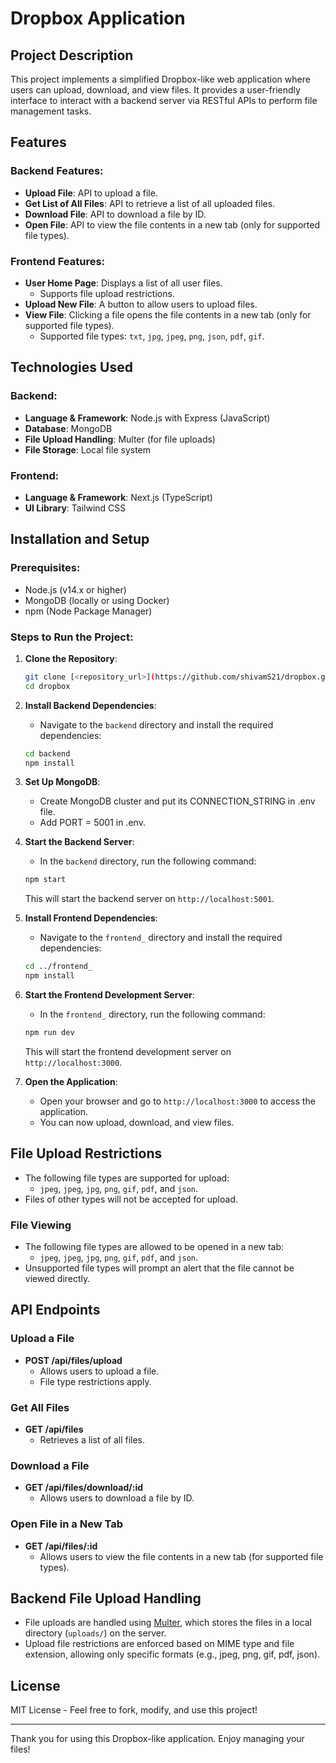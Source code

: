 # Dropbox Application

## Project Description

This project implements a simplified Dropbox-like web application where users can upload, download, and view files. It provides a user-friendly interface to interact with a backend server via RESTful APIs to perform file management tasks.

## Features

### Backend Features:
- **Upload File**: API to upload a file.
- **Get List of All Files**: API to retrieve a list of all uploaded files.
- **Download File**: API to download a file by ID.
- **Open File**: API to view the file contents in a new tab (only for supported file types).

### Frontend Features:
- **User Home Page**: Displays a list of all user files.
  - Supports file upload restrictions.
- **Upload New File**: A button to allow users to upload files.
- **View File**: Clicking a file opens the file contents in a new tab (only for supported file types).
  - Supported file types: `txt`, `jpg`, `jpeg`, `png`, `json`, `pdf`, `gif`.

## Technologies Used

### Backend:
- **Language & Framework**: Node.js with Express (JavaScript)
- **Database**: MongoDB
- **File Upload Handling**: Multer (for file uploads)
- **File Storage**: Local file system

### Frontend:
- **Language & Framework**: Next.js (TypeScript)
- **UI Library**: Tailwind CSS

## Installation and Setup

### Prerequisites:
- Node.js (v14.x or higher)
- MongoDB (locally or using Docker)
- npm (Node Package Manager)

### Steps to Run the Project:

1. **Clone the Repository**:
    ```bash
    git clone [<repository_url>](https://github.com/shivamS21/dropbox.git)
    cd dropbox
    ```

2. **Install Backend Dependencies**:
    - Navigate to the `backend` directory and install the required dependencies:
    ```bash
    cd backend
    npm install
    ```

3. **Set Up MongoDB**:
    - Create MongoDB cluster and put its CONNECTION_STRING in .env file.
    - Add PORT = 5001 in .env.

4. **Start the Backend Server**:
    - In the `backend` directory, run the following command:
    ```bash
    npm start
    ```
    This will start the backend server on `http://localhost:5001`.

5. **Install Frontend Dependencies**:
    - Navigate to the `frontend_` directory and install the required dependencies:
    ```bash
    cd ../frontend_
    npm install
    ```

6. **Start the Frontend Development Server**:
    - In the `frontend_` directory, run the following command:
    ```bash
    npm run dev
    ```
    This will start the frontend development server on `http://localhost:3000`.

7. **Open the Application**:
    - Open your browser and go to `http://localhost:3000` to access the application.
    - You can now upload, download, and view files.

## File Upload Restrictions

- The following file types are supported for upload: 
  - `jpeg`, `jpeg`, `jpg`, `png`, `gif`, `pdf`, and `json`.
- Files of other types will not be accepted for upload.

### File Viewing

- The following file types are allowed to be opened in a new tab:
  - `jpeg`, `jpeg`, `jpg`, `png`, `gif`, `pdf`, and `json`.
- Unsupported file types will prompt an alert that the file cannot be viewed directly.

## API Endpoints

### Upload a File
- **POST /api/files/upload**
  - Allows users to upload a file.
  - File type restrictions apply.

### Get All Files
- **GET /api/files**
  - Retrieves a list of all files.

### Download a File
- **GET /api/files/download/:id**
  - Allows users to download a file by ID.

### Open File in a New Tab
- **GET /api/files/:id**
  - Allows users to view the file contents in a new tab (for supported file types).

## Backend File Upload Handling

- File uploads are handled using [Multer](https://www.npmjs.com/package/multer), which stores the files in a local directory (`uploads/`) on the server.
- Upload file restrictions are enforced based on MIME type and file extension, allowing only specific formats (e.g., jpeg, png, gif, pdf, json).

## License

MIT License - Feel free to fork, modify, and use this project!

---

Thank you for using this Dropbox-like application. Enjoy managing your files!
